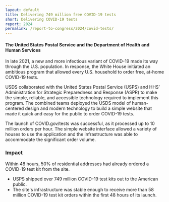 ```yaml
---
layout: default
title: Delivering 749 million free COVID-19 tests
short: Delivering COVID-19 tests
report: 2024
permalink: /report-to-congress/2024/covid-tests/
---
```

####  The United States Postal Service and the Department of Health and Human Services

In late 2021, a new and more infectious variant of COVID-19 made its way through the U.S. population. In response, the White House initiated an ambitious program that allowed every U.S. household to order free, at-home COVID-19 tests.

USDS collaborated with the United States Postal Service (USPS) and HHS’ Administration for Strategic Preparedness and Response (ASPR) to make the simple, reliable, and accessible technology required to implement this program. The combined teams deployed the USDS model of human-centered design and modern technology to build a simple website that made it quick and easy for the public to order COVID-19 tests.

The launch of COVID.gov/tests was successful, as it processed up to 10 million orders per hour. The simple website interface allowed a variety of houses to use the application and the infrastructure was able to accommodate the significant order volume. 

###  Impact

Within 48 hours, 50% of residential addresses had already ordered a COVID-19 test kit from the site.

- USPS shipped over 749 million COVID-19 test kits out to the American public.
- The site's infrastructure was stable enough to receive more than 58 million COVID-19 test kit orders within the first 48 hours of its launch.

